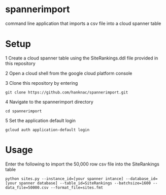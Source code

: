 # spannerimport
command line application that imports a csv file into a cloud spanner table

# Setup

1 Create a cloud spanner table using the SiteRankings.ddl file provided in this repository

2 Open a cloud shell from the google cloud platform console

3 Clone this repository by entering

    git clone https://github.com/hanknac/spannerimport.git

4 Navigate to the spannerimport directory

    cd spannerimport

5 Set the application default login

    gcloud auth application-default login

# Usage

Enter the following to import the 50,000 row csv file into the SiteRankings table

    python sites.py --instance_id=[your spanner intance] --database_id=[your spanner database] --table_id=SiteRankings --batchsize=1600 --data_file=50000.csv --format_file=sites.fmt
    
